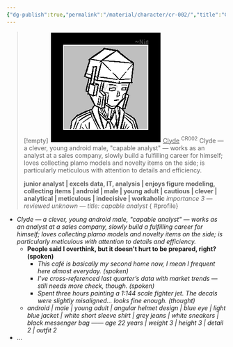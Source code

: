 ```yaml
---
{"dg-publish":true,"permalink":"/material/character/cr-002/","title":"Clyde","tags":["-character"]}
---
```


>[!empty]
> ![RESOURCE/ASSET/ICON/CR002.png|icon](/img/user/RESOURCE/ASSET/ICON/CR002.png) <u class="title">Clyde</u> <sup class="title">CR002</sup> <b class="title"> </b>
> Clyde — a clever, young android male, "capable analyst" — works as an analyst at a sales company, slowly build a fulfilling career for himself; loves collecting plamo models and novelty items on the side; is particularly meticulous with attention to details and efficiency.
> 
> <b>junior analyst | excels data, IT, analysis | enjoys figure modeling, collecting items | android | male | young adult | cautious | clever | analytical | meticulous | indecisive | workaholic</b>
> <i class="small">importance 3 — reviewed unknown — title: capable analyst</i>
{ #profile}


- *Clyde — a clever, young android male, "capable analyst" — works as an analyst at a sales company, slowly build a fulfilling career for himself; loves collecting plamo models and novelty items on the side; is particularly meticulous with attention to details and efficiency.*
	- **People said I overthink, but it doesn't hurt to be prepared, right? (spoken)**
		- *This café is basically my second home now, I mean I frequent here almost everyday. (spoken)*
		- *I’ve cross-referenced last quarter’s data with market trends — still needs more check, though. (spoken)*
		- *Spent three hours painting a 1:144 scale fighter jet. The decals were slightly misaligned… looks fine enough. (thought)*
	- *android | male | young adult | angular helmet design | blue eye | light blue jacket | white short sleeve shirt | grey jeans | white sneakers | black messenger bag —— age 22 years | weight 3 | height 3 | detail 2 | outfit 2*
- ...
